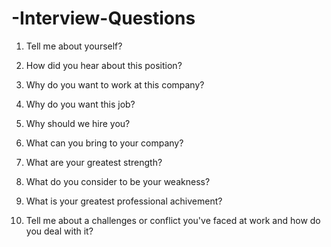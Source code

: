 # -Interview-Questions
1. Tell me about yourself?

2. How did you hear about this position?

3. Why do you want to work at this company?

4. Why do you want this job?

5. Why should we hire you?

6. What can you bring to your company?

7. What are your greatest strength?

8. What do you consider to be your weakness?

9. What is your greatest professional achivement?

10. Tell me about a challenges or conflict you've faced at work and how do you deal with it?
